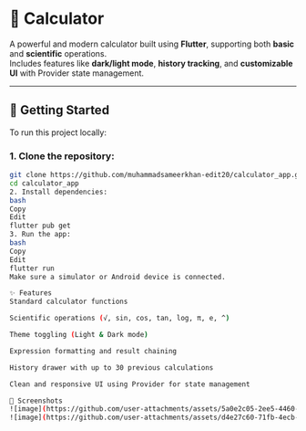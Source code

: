 # 📱 Calculator

A powerful and modern calculator built using **Flutter**, supporting both **basic** and **scientific** operations.  
Includes features like **dark/light mode**, **history tracking**, and **customizable UI** with Provider state management.

---

## 🚀 Getting Started

To run this project locally:

### 1. Clone the repository:
```bash
git clone https://github.com/muhammadsameerkhan-edit20/calculator_app.git
cd calculator_app
2. Install dependencies:
bash
Copy
Edit
flutter pub get
3. Run the app:
bash
Copy
Edit
flutter run
Make sure a simulator or Android device is connected.

✨ Features
Standard calculator functions

Scientific operations (√, sin, cos, tan, log, π, e, ^)

Theme toggling (Light & Dark mode)

Expression formatting and result chaining

History drawer with up to 30 previous calculations

Clean and responsive UI using Provider for state management

📸 Screenshots
![image](https://github.com/user-attachments/assets/5a0e2c05-2ee5-4460-bf7d-b1ce121ee6e1)
![image](https://github.com/user-attachments/assets/d4e27c60-71fb-4ecb-bb80-4f235f1ecfe0)


